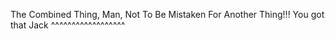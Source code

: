 The Combined Thing, Man, Not To Be Mistaken For Another Thing!!! You got that Jack ^^^^^^^^^^^^^^^^^^
